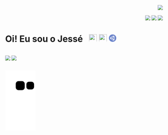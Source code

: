 <p align="right" >   
  <img src="https://profile-counter.glitch.me/jhdsbr/count.svg" />  
</p>

<div align="right">
  <a href="https://bit.ly/3aheV12" rel="noopener noreferrer" target="_blank"><img src="https://img.shields.io/badge/YouTube-FF0000?style=flat&logo=youtube&logoColor=white"></a>
  <a href="https://bit.ly/3daIy7d" rel="noopener noreferrer" target="_blank"><img src="https://img.shields.io/badge/-Instagram-%23E4405F?style=flat&logo=instagram&logoColor=white"></a>
  <a href="https://bit.ly/30St0mV" rel="noopener noreferrer" target="_blank"><img src="https://img.shields.io/badge/-LinkedIn-%230077B5?style=flat&logo=linkedin&logoColor=white"></a> 
</div>


<h1> 
  Oi! Eu sou o Jessé &nbsp; 
  <img height="25" width="25" src="https://cdn.jsdelivr.net/gh/devicons/devicon/icons/python/python-original.svg" />
  <img height="25" width="25" src="https://cdn.jsdelivr.net/gh/devicons/devicon/icons/csharp/csharp-original.svg" />
  <img height="25" width="25" src="https://github.com/JHDsBR/JHDsBR/blob/main/Icons/unityeditoricon_103179.png" />
</h1>

<br>

<div>
  <img height="150em" src="https://github-readme-stats.vercel.app/api?username=JHDsBR&show_icons=true&theme=radical&include_all_commits=true&count_private=true"/>
  <img height="150em" src="https://github-readme-stats.vercel.app/api/top-langs/?username=JHDsBR&layout=compact&langs_count=16&theme=radical"/>
</div>


##

![Snake animation](https://github.com/JHDsBR/JHDsBR/blob/output/github-contribution-grid-snake.svg)

